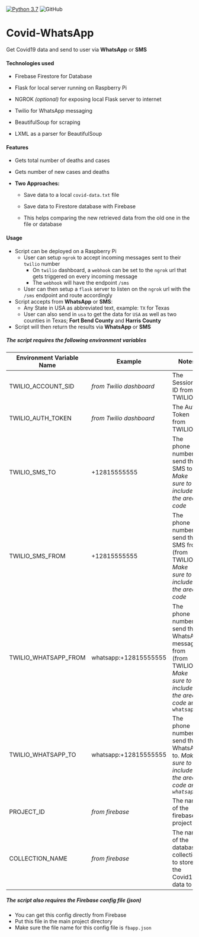 [![Python 3.7](https://img.shields.io/badge/Python-3.6-blue.svg)](https://www.python.org/downloads/release/python-374/)
![GitHub](https://img.shields.io/github/license/babaraza/Covid-Whatsapp)



# Covid-WhatsApp

Get Covid19 data and send to user via **WhatsApp** or **SMS**



#### Technologies used

* Firebase Firestore for Database

* Flask for local server running on Raspberry Pi

* NGROK *(optional)* for exposing local Flask server to internet

* Twilio for WhatsApp messaging

* BeautifulSoup for scraping

* LXML as a parser for BeautifulSoup

  

#### Features

* Gets total number of deaths and cases

* Gets number of new cases and deaths

* **Two Approaches:**

  * Save data to a local `covid-data.txt` file

  * Save data to Firestore database with Firebase

  * This helps comparing the new retrieved data from the old one in the file or database

    

#### Usage

- Script can be deployed on a Raspberry Pi 
  - User can setup `ngrok` to accept incoming messages sent to their `twilio` number
    - On `twilio` dashboard, a `webhook` can be set to the `ngrok` url that gets triggered on every incoming message
    - The `webhook` will have the endpoint `/sms` 
  - User can then setup a `flask` server to listen on the `ngrok` url with the `/sms` endpoint and route accordingly
- Script accepts from **WhatsApp** or **SMS**:
  - Any State in USA as abbreviated text, example: `TX` for Texas
  - User can also send in `usa` to get the data for `USA` as well as two counties in Texas; **Fort Bend County** and **Harris County**
- Script will then return the results via **WhatsApp** or **SMS**



##### The script requires the following environment variables

| Environment Variable Name | Example                 | Notes                                                        |
| ------------------------- | ----------------------- | ------------------------------------------------------------ |
| TWILIO_ACCOUNT_SID        | *from Twilio dashboard* | The Session ID from TWILIO                                   |
| TWILIO_AUTH_TOKEN         | *from Twilio dashboard* | The Auth Token from TWILIO                                   |
| TWILIO_SMS_TO             | +12815555555            | The phone number to send the SMS to. *Make sure to include the area-code* |
| TWILIO_SMS_FROM           | +12815555555            | The phone number to send the SMS from (from TWILIO). *Make sure to include the area-code* |
| TWILIO_WHATSAPP_FROM      | whatsapp:+12815555555   | The phone number to send the WhatsApp message from (from TWILIO). *Make sure to include the area-code* and `whatsapp:` |
| TWILIO_WHATSAPP_TO        | whatsapp:+12815555555   | The phone number to send the WhatsApp to. *Make sure to include the area-code and `whatsapp:`* |
| PROJECT_ID                | *from firebase*         | The name of the firebase project                             |
| COLLECTION_NAME           | *from firebase*         | The name of the database collection to store the Covid19 data to |



##### The script also requires the Firebase config file (json) 

* You can get this config directly from Firebase
* Put this file in the main project directory
* Make sure the file name for this config file is `fbapp.json`
